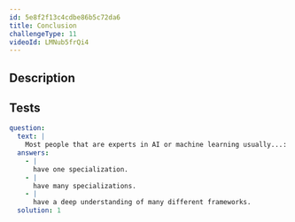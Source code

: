 ```yaml
---
id: 5e8f2f13c4cdbe86b5c72da6
title: Conclusion
challengeType: 11
videoId: LMNub5frQi4
---
```


## Description

<section id='description'>
</section>

## Tests

<section id='tests'>

```yml
question:
  text: |
    Most people that are experts in AI or machine learning usually...:
  answers:
    - |
      have one specialization.
    - |
      have many specializations.
    - |
      have a deep understanding of many different frameworks.
  solution: 1
```

</section>

